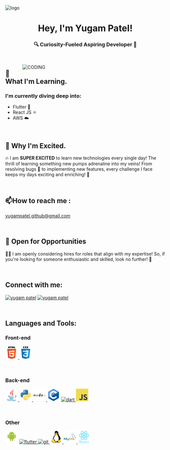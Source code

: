 ![logo](https://github.com/YugamPatel/YugamPatel/blob/main/githubBanner.png)
<h1 align="center">Hey, I'm Yugam Patel!</h1>
<h3 align="center">🔍 Curiosity-Fueled Aspiring Developer 🚀</h3> <br>

<img align="right" alt="CODING" width="450" src="https://user-images.githubusercontent.com/55389276/140866485-8fb1c876-9a8f-4d6a-98dc-08c4981eaf70.gif"></img>
<h2>🌱 What I'm Learning.</h2> <h3>I'm currently diving deep into:</h3><ul>
  <li>Flutter 📱</li>
  <li>React JS ⚛️</li>
  <li>AWS ☁️</li>
</ul> <br>

<h2>🤩 Why I'm Excited.</h2> <p>🔥 I am <b>SUPER EXCITED</b> to learn new technologies every single day! The thrill of learning something new pumps adrenaline into my veins! From resolving bugs 🐛 to implementing new features, every challenge I face keeps my days exciting and enriching! 🚀</p><br>

<h2>📫How to reach me : </h2><p><a href="mailto:yugampatel.github@gmail.com">yugampatel.github@gmail.com</a></p><br>

<h2>🎯 Open for Opportunities</h2> <p>🙋‍♂️ I am openly considering hires for roles that align with my expertise! So, if you're looking for someone enthusiastic and skilled, look no further! 👀</p><br>

<h2 align="left">Connect with me:</h2>
<p align="left">
<a href="https://www.linkedin.com/in/yugampatel/" target="blank"><img align="center" src="https://raw.githubusercontent.com/rahuldkjain/github-profile-readme-generator/master/src/images/icons/Social/linked-in-alt.svg" alt="yugam patel" height="30" width="40" /></a>
<a href="https://www.facebook.com/yugampatel/" target="blank"><img align="center" src="https://raw.githubusercontent.com/rahuldkjain/github-profile-readme-generator/master/src/images/icons/Social/facebook.svg" alt="yugam patel" height="30" width="40" /></a>
</p><br>

<h2 align="left">Languages and Tools:</h2>

<h3>Front-end</h3>
<p align="left">
<a href="https://www.w3.org/html/" target="_blank" rel="noreferrer"> <img src="https://raw.githubusercontent.com/devicons/devicon/master/icons/html5/html5-original-wordmark.svg" alt="html5" width="40" height="40"/> </a> 
<a href="https://www.w3schools.com/css/" target="_blank" rel="noreferrer"> <img src="https://raw.githubusercontent.com/devicons/devicon/master/icons/css3/css3-original-wordmark.svg" alt="css3" width="40" height="40"/> </a>
</p><br>

<h3>Back-end</h3>
<p align="left">
<a href="https://www.java.com" target="_blank" rel="noreferrer"> <img src="https://raw.githubusercontent.com/devicons/devicon/master/icons/java/java-original.svg" alt="java" width="40" height="40"/> </a>
<a href="https://www.python.org" target="_blank" rel="noreferrer"> <img src="https://raw.githubusercontent.com/devicons/devicon/master/icons/python/python-original.svg" alt="python" width="40" height="40"/> </a>
<a href="https://nodejs.org" target="_blank" rel="noreferrer"> <img src="https://raw.githubusercontent.com/devicons/devicon/master/icons/nodejs/nodejs-original-wordmark.svg" alt="nodejs" width="40" height="40"/> </a> 
<a href="https://www.cprogramming.com/" target="_blank" rel="noreferrer"> <img src="https://raw.githubusercontent.com/devicons/devicon/master/icons/c/c-original.svg" alt="c" width="40" height="40"/></a> 
<a href="https://dart.dev" target="_blank" rel="noreferrer"> <img src="https://www.vectorlogo.zone/logos/dartlang/dartlang-icon.svg" alt="dart" width="40" height="40"/> </a> 
<a href="https://developer.mozilla.org/en-US/docs/Web/JavaScript" target="_blank" rel="noreferrer"> <img src="https://raw.githubusercontent.com/devicons/devicon/master/icons/javascript/javascript-original.svg" alt="javascript" width="40" height="40"/> </a> 
</p><br>

<h3>Other</h3>
<p align="left"> 
<a href="https://developer.android.com" target="_blank" rel="noreferrer"> <img src="https://raw.githubusercontent.com/devicons/devicon/master/icons/android/android-original-wordmark.svg" alt="android" width="40" height="40"/></a> 
<a href="https://flutter.dev" target="_blank" rel="noreferrer"> <img src="https://www.vectorlogo.zone/logos/flutterio/flutterio-icon.svg" alt="flutter" width="40" height="40"/> </a> 
<a href="https://git-scm.com/" target="_blank" rel="noreferrer"> <img src="https://www.vectorlogo.zone/logos/git-scm/git-scm-icon.svg" alt="git" width="40" height="40"/> </a> 
<a href="https://www.linux.org/" target="_blank" rel="noreferrer"> <img src="https://raw.githubusercontent.com/devicons/devicon/master/icons/linux/linux-original.svg" alt="linux" width="40" height="40"/> </a>
<a href="https://www.mysql.com/" target="_blank" rel="noreferrer"> <img src="https://raw.githubusercontent.com/devicons/devicon/master/icons/mysql/mysql-original-wordmark.svg" alt="mysql" width="40" height="40"/> </a>
<a href="https://reactjs.org/" target="_blank" rel="noreferrer"> <img src="https://raw.githubusercontent.com/devicons/devicon/master/icons/react/react-original-wordmark.svg" alt="react" width="40" height="40"/> </a> 
</p><br>

